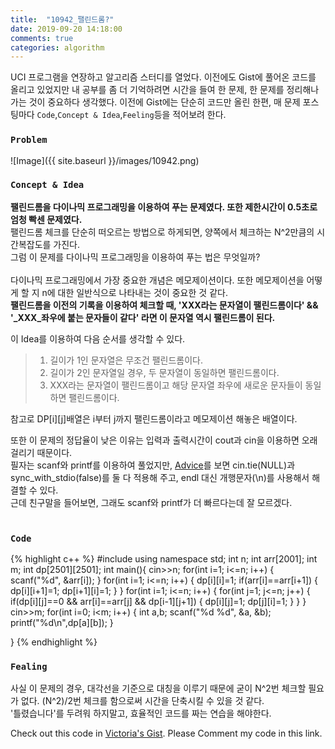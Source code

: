 ```yaml
---
title:  "10942_팰린드롬?"
date: 2019-09-20 14:18:00
comments: true
categories: algorithm
---
```


UCI 프로그램을 연장하고 알고리즘 스터디를 열었다. 이전에도 Gist에 풀어온 코드를 올리고 있었지만 내 공부를 좀 더 기억하려면 시간을 들여 한 문제, 한 문제를 정리해나가는 것이 중요하다 생각했다.
이전에 Gist에는 단순히 코드만 올린 한편, 매 문제 포스팅마다 `Code`,`Concept & Idea`,`Feeling`등을 적어보려 한다.
<br>

### `Problem`
![Image]({{ site.baseurl }}/images/10942.png)
<br>

### `Concept & Idea`
**팰린드롬을 다이나믹 프로그래밍을 이용하여 푸는 문제였다. 또한 제한시간이 0.5초로 엄청 빡센 문제였다.** <br>
팰린드롬 체크를 단순히 떠오르는 방법으로 하게되면, 양쪽에서 체크하는 N^2만큼의 시간복잡도를 가진다.<br>
그럼 이 문제를 다이나믹 프로그래밍을 이용하여 푸는 법은 무엇일까?<br><br>
다이나믹 프로그래밍에서 가장 중요한 개념은 메모제이션이다. 또한 메모제이션을 어떻게 할 지 n에 대한 일반식으로 나타내는 것이 중요한 것 같다.<br>
**팰린드롬을 이전의 기록을 이용하여 체크할 때, 'XXX라는 문자열이 팰린드롬이다' && '_XXX_좌우에 붙는 문자들이 같다' 라면 이 문자열 역시 팰린드롬이 된다.**<br>

이 Idea를 이용하여 다음 순서를 생각할 수 있다.
> 1. 길이가 1인 문자열은 무조건 팰린드롬이다.
> 2. 길이가 2인 문자열일 경우, 두 문자열이 동일하면 팰린드롬이다.
> 3. XXX라는 문자열이 팰린드롬이고 해당 문자열 좌우에 새로운 문자들이 동일하면 팰린드롬이다.

참고로 DP[i][j]배열은 i부터 j까지 팰린드롬이라고 메모제이션 해놓은 배열이다.

또한 이 문제의 정답율이 낮은 이유는 입력과 출력시간이 cout과 cin을 이용하면 오래걸리기 때문이다.<br>
필자는 scanf와 printf를 이용하여 풀었지만, [Advice][problem advice]를 보면 cin.tie(NULL)과 sync_with_stdio(false)를 둘 다 적용해 주고, endl 대신 개행문자(\n)를 사용해서 해결할 수 있다.<br>
근데 친구말을 들어보면, 그래도 scanf와 printf가 더 빠르다는데 잘 모르겠다.<br>
<br>

### `Code`
{% highlight c++ %}
#include <iostream>
using namespace std;
int n;
int arr[2001];
int m;
int dp[2501][2501];
int main(){
    cin>>n;
    for(int i=1; i<=n; i++) {
        scanf("%d", &arr[i]);
    }
    for(int i=1; i<=n; i++) {
        dp[i][i]=1;
        if(arr[i]==arr[i+1]) {
            dp[i][i+1]=1;
            dp[i+1][i]=1;
        }
    }
    for(int i=1; i<=n; i++) {
        for(int j=1; j<=n; j++) {
            if(dp[i][j]==0 && arr[i]==arr[j] && dp[i-1][j+1]) {
                dp[i][j]=1;
                dp[j][i]=1;
            }
        }
    }
    cin>>m;
    for(int i=0; i<m; i++) {
        int a,b;
        scanf("%d %d", &a, &b);
        printf("%d\n",dp[a][b]);
    }

}
{% endhighlight %}
<br>

### `Fealing`
사실 이 문제의 경우, 대각선을 기준으로 대칭을 이루기 때문에 굳이 N^2번 체크할 필요가 없다. (N^2)/2번 체크를 함으로써 시간을 단축시킬 수 있을 것 같다.<br>
'틀렸습니다'를 두려워 하지말고, 효율적인 코드를 짜는 연습을 해야한다.

Check out this code in [Victoria's Gist][Vic's gist]. Please Comment my code in this link.

[Vic's gist]: https://gist.github.com/victoriagjh/3c3fd8eeba2c480d54ca81b28b7d8f90
[problem advice]: https://www.acmicpc.net/problem/15552
